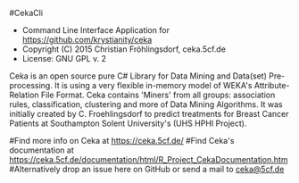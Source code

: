 #CekaCli 
- Command Line Interface Application for https://github.com/krystianity/ceka
- Copyright (C) 2015 Christian Fröhlingsdorf, ceka.5cf.de
- License: GNU GPL v. 2

Ceka is an open source pure C# Library for Data Mining and Data(set) Pre-processing. 
It is using a very flexible in-memory model of WEKA's Attribute-Relation File Format. 
Ceka contains 'Miners' from all groups: association rules, classification, clustering 
and more of Data Mining Algorithms. 
It was initially created by C. Froehlingsdorf to predict treatments for Breast Cancer Patients
at Southampton Solent University's (UHS HPHI Project).

#Find more info on Ceka at https://ceka.5cf.de/
#Find Ceka's documentation at https://ceka.5cf.de/documentation/html/R_Project_CekaDocumentation.htm
#Alternatively drop an issue here on GitHub or send a mail to ceka@5cf.de